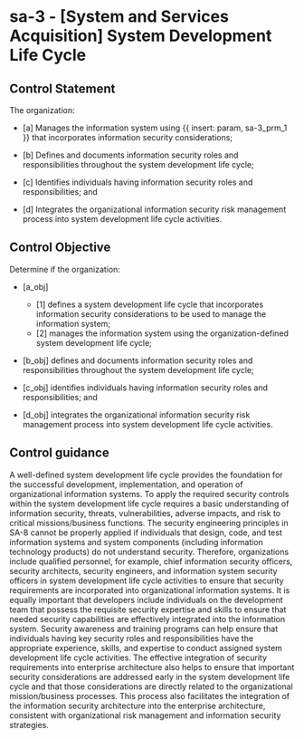 # sa-3 - \[System and Services Acquisition\] System Development Life Cycle

## Control Statement

The organization:

- \[a\] Manages the information system using {{ insert: param, sa-3_prm_1 }} that incorporates information security considerations;

- \[b\] Defines and documents information security roles and responsibilities throughout the system development life cycle;

- \[c\] Identifies individuals having information security roles and responsibilities; and

- \[d\] Integrates the organizational information security risk management process into system development life cycle activities.

## Control Objective

Determine if the organization:

- \[a_obj\]

  - \[1\] defines a system development life cycle that incorporates information security considerations to be used to manage the information system;
  - \[2\] manages the information system using the organization-defined system development life cycle;

- \[b_obj\] defines and documents information security roles and responsibilities throughout the system development life cycle;

- \[c_obj\] identifies individuals having information security roles and responsibilities; and

- \[d_obj\] integrates the organizational information security risk management process into system development life cycle activities.

## Control guidance

A well-defined system development life cycle provides the foundation for the successful development, implementation, and operation of organizational information systems. To apply the required security controls within the system development life cycle requires a basic understanding of information security, threats, vulnerabilities, adverse impacts, and risk to critical missions/business functions. The security engineering principles in SA-8 cannot be properly applied if individuals that design, code, and test information systems and system components (including information technology products) do not understand security. Therefore, organizations include qualified personnel, for example, chief information security officers, security architects, security engineers, and information system security officers in system development life cycle activities to ensure that security requirements are incorporated into organizational information systems. It is equally important that developers include individuals on the development team that possess the requisite security expertise and skills to ensure that needed security capabilities are effectively integrated into the information system. Security awareness and training programs can help ensure that individuals having key security roles and responsibilities have the appropriate experience, skills, and expertise to conduct assigned system development life cycle activities. The effective integration of security requirements into enterprise architecture also helps to ensure that important security considerations are addressed early in the system development life cycle and that those considerations are directly related to the organizational mission/business processes. This process also facilitates the integration of the information security architecture into the enterprise architecture, consistent with organizational risk management and information security strategies.

